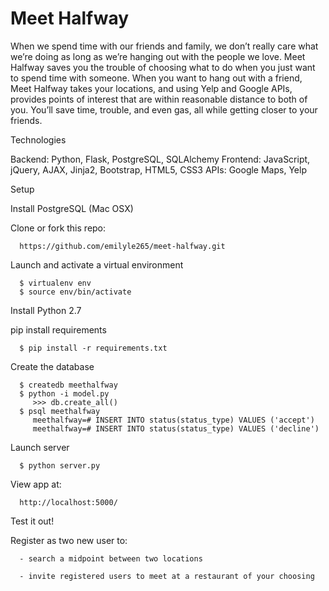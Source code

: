 # Meet Halfway

When we spend time with our friends and family, we don’t really care what we’re doing as long as we’re hanging out with the people we love. Meet Halfway saves you the trouble of choosing what to do when you just want to spend time with someone. When you want to hang out with a friend, Meet Halfway takes your locations, and using Yelp and Google APIs, provides points of interest that are within reasonable distance to both of you. You’ll save time, trouble, and even gas, all while getting closer to your friends.

Technologies

   Backend: Python, Flask, PostgreSQL, SQLAlchemy
   Frontend: JavaScript, jQuery, AJAX, Jinja2, Bootstrap, HTML5, CSS3
   APIs: Google Maps, Yelp

Setup

   Install PostgreSQL (Mac OSX)

   Clone or fork this repo:

      https://github.com/emilyle265/meet-halfway.git

   Launch and activate a virtual environment

      $ virtualenv env
      $ source env/bin/activate

   Install Python 2.7

   pip install requirements
        
      $ pip install -r requirements.txt

   Create the database

      $ createdb meethalfway
      $ python -i model.py
         >>> db.create_all()
      $ psql meethalfway
         meethalfway=# INSERT INTO status(status_type) VALUES ('accept')
         meethalfway=# INSERT INTO status(status_type) VALUES ('decline')

   Launch server

      $ python server.py

   View app at:
    
      http://localhost:5000/

Test it out!

   Register as two new user to:
   
      - search a midpoint between two locations 
      
      - invite registered users to meet at a restaurant of your choosing

     
